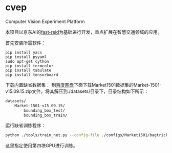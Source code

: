 # cvep
Computer Vision Experiment Platform

本项目以京东AI的[fast-reid](https://github.com/JDAI-CV/fast-reid)为基础进行开发，重点扩展在智慧交通领域的应用。

首先安装所需软件：
```base
pip install yacs
pip install pyyaml
sudo apt-get cython
pip install termcolor
pip install tabulate
pip install tensorboard
```
下载内置缺省数据集：
到[百度网盘](https://pan.baidu.com/s/1ntIi2Op)下面下载Market1501数据集的Market-1501-v15.09.15.zip文件，将其解压到./datasets/目录下，目录结构如下所示：
```bash
datasets/
    Market-1501-v15.09.15/
        bounding_box_test/
        bounding_box_train/
```
运行缺省训练程序：
```bash
python ./tools/train_net.py --config-file ./configs/Market1501/bagtricks_R50.yml MODEL.DEVICE "cuda:3"
```
这里指定使用第四块GPU进行训练。

